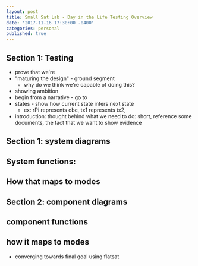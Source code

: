 ```yaml
---
layout: post
title: Small Sat Lab - Day in the Life Testing Overview
date: '2017-11-16 17:30:00 -0400'
categories: personal
published: true
---
```

## Section 1: Testing
* prove that we're
* "maturing the design" - ground segment
  * why do we think we're capable of doing this?
* showing ambition
* begin from a narrative - go to
* states - show how current state infers next state
  * ex: rPi represents obc, tx1 represents tx2,
* introduction: thought behind what we need to do: short, reference some documents, the fact that we want to show evidence


## Section 1: system diagrams
## System functions:
## How that maps to modes
## Section 2: component diagrams
## component functions
## how it maps to modes

* converging towards final goal using flatsat
